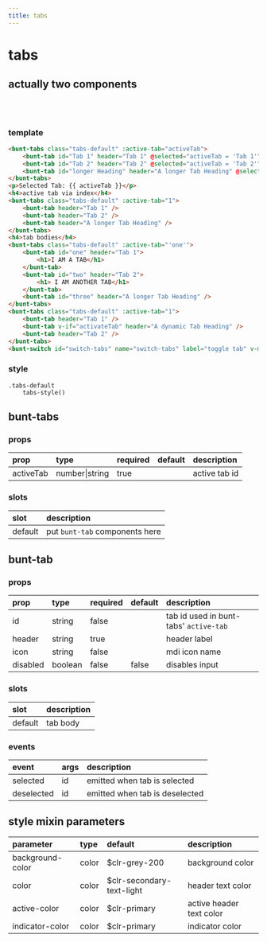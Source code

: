 ```yaml
---
title: tabs
---
```

# tabs
## actually two components

<br>
<br>

<script>
export default {
	data () {
		return {
			activeTab: '',
			activateTab: false
		}
	}
}
</script>

<template>
	<bunt-tabs class="tabs-default" :active-tab="activeTab">
		<bunt-tab id="Tab 1" header="Tab 1" @selected="activeTab = 'Tab 1'" />
		<bunt-tab id="Tab 2" header="Tab 2" @selected="activeTab = 'Tab 2'" />
		<bunt-tab id="longer Heading" header="A longer Tab Heading" @selected="activeTab = 'longer Heading'" />
	</bunt-tabs>
	<p>Selected Tab: {{ activeTab }}</p>
	<h4>active tab via index</h4>
	<bunt-tabs class="tabs-default" :active-tab="1">
		<bunt-tab header="Tab 1" />
		<bunt-tab header="Tab 2" />
		<bunt-tab header="A longer Tab Heading" />
	</bunt-tabs>
	<h4>tab bodies</h4>
	<bunt-tabs class="tabs-default" :active-tab="'one'">
		<bunt-tab id="one" header="Tab 1">
			<h1>I AM A TAB</h1>
		</bunt-tab>
		<bunt-tab id="two" header="Tab 2">
			<h1> I AM ANOTHER TAB</h1>
		</bunt-tab>
		<bunt-tab id="three" header="A longer Tab Heading" />
	</bunt-tabs>
	<bunt-tabs class="tabs-default" :active-tab="1">
		<bunt-tab header="Tab 1" />
		<bunt-tab v-if="activateTab" header="A dynamic Tab Heading" />
		<bunt-tab header="Tab 2" />
	</bunt-tabs>
	<bunt-switch id="switch-tabs" name="switch-tabs" label="toggle tab" v-model="activateTab" />
</template>


<style lang="styl">
.tabs-default
	tabs-style()
</style>

### template
```html
<bunt-tabs class="tabs-default" :active-tab="activeTab">
	<bunt-tab id="Tab 1" header="Tab 1" @selected="activeTab = 'Tab 1'" />
	<bunt-tab id="Tab 2" header="Tab 2" @selected="activeTab = 'Tab 2'" />
	<bunt-tab id="longer Heading" header="A longer Tab Heading" @selected="activeTab = 'longer Heading'" />
</bunt-tabs>
<p>Selected Tab: {{ activeTab }}</p>
<h4>active tab via index</h4>
<bunt-tabs class="tabs-default" :active-tab="1">
	<bunt-tab header="Tab 1" />
	<bunt-tab header="Tab 2" />
	<bunt-tab header="A longer Tab Heading" />
</bunt-tabs>
<h4>tab bodies</h4>
<bunt-tabs class="tabs-default" :active-tab="'one'">
	<bunt-tab id="one" header="Tab 1">
		<h1>I AM A TAB</h1>
	</bunt-tab>
	<bunt-tab id="two" header="Tab 2">
		<h1> I AM ANOTHER TAB</h1>
	</bunt-tab>
	<bunt-tab id="three" header="A longer Tab Heading" />
</bunt-tabs>
<bunt-tabs class="tabs-default" :active-tab="1">
	<bunt-tab header="Tab 1" />
	<bunt-tab v-if="activateTab" header="A dynamic Tab Heading" />
	<bunt-tab header="Tab 2" />
</bunt-tabs>
<bunt-switch id="switch-tabs" name="switch-tabs" label="toggle tab" v-model="activateTab" />
```

### style
```stylus
.tabs-default
	tabs-style()
```

## bunt-tabs
### props
| prop | type | required | default | description |
|:-----|:-----|:---------|:--------|:------------|
| activeTab | number\|string | true | | active tab id |

### slots

| slot | description |
|:-----|:------------|
| default | put `bunt-tab` components here |

## bunt-tab
### props
| prop | type | required | default | description |
|:-----|:-----|:---------|:--------|:------------|
| id | string | false | | tab id used in bunt-tabs' `active-tab` |
| header | string | true | | header label |
| icon | string | false | | mdi icon name |
| disabled | boolean | false | false | disables input |

### slots

| slot | description |
|:-----|:------------|
| default | tab body |

### events

| event | args | description |
|:------|:-----|:------------|
| selected | id | emitted when tab is selected |
| deselected | id | emitted when tab is deselected |

## style mixin parameters
| parameter | type | default | description |
|:----------|:-----|:--------|:------------|
| background-color | color | $clr-grey-200 | background color |
| color | color | $clr-secondary-text-light | header text color |
| active-color | color | $clr-primary | active header text color |
| indicator-color | color | $clr-primary | indicator color |
